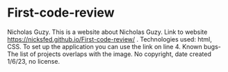 # First-code-review
Nicholas Guzy.
This is a website about Nicholas Guzy.
Link to website https://nicksfed.github.io/First-code-review/ .
Technologies used: html, CSS.
To set up the application you can use the link on line 4.
Known bugs- The list of projects overlaps with the image.
No copyright, date created 1/6/23, no license.
